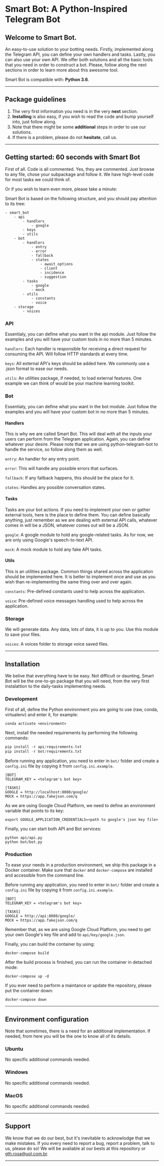 # Smart Bot: A Python-Inspired Telegram Bot

## Welcome to Smart Bot.

An easy-to-use solution to your botting needs. Firstly, implemented along the Telegram API, you can define your own handlers and tasks. Lastly, you can also use your own API. We offer both solutions and all the basic tools that you need in order to construct a bot. Please, follow along the next sections in order to learn more about this awesome tool.

Smart Bot is compatible with: **Python 3.6**.

---

## Package guidelines

1. The very first information you need is in the very **next** section.
2. **Installing** is also easy, if you wish to read the code and bump yourself into, just follow along.
3. Note that there might be some **additional** steps in order to use our solutions.
4. If there is a problem, please do not **hesitate**, call us.

---

## Getting started: 60 seconds with Smart Bot

First of all. Code is all commented. Yes, they are commented. Just browse to any file, chose your subpackage and follow it. We have high-level code for most tasks we could think of.

Or if you wish to learn even more, please take a minute:

Smart Bot is based on the following structure, and you should pay attention to its tree:

```
- smart_bot
    - api
        - handlers
            - google
        - keys
        - utils
    - bot
        - handlers
            - entry
            - error
            - fallback
            - states
                - await_options
                - client
                - incidence
                - suggestion
        - tasks
            - google
            - mock
        - utils
            - constants
            - voice
    - storage
        - voices
```

### API

Essentialy, you can define what you want in the api module. Just follow the examples and you will have your custom tools in no more than 5 minutes.

```handlers```: Each handler is responsible for receiving a direct request for consuming the API. Will follow HTTP standards at every time.

```keys```: All external API's keys should be added here. We commonly use a .json format to ease our needs.

```utils```: An utilities package, if needed, to load external features. One example we can think of would be your machine learning toolkit.

### Bot

Essentialy, you can define what you want in the bot module. Just follow the examples and you will have your custom bot in no more than 5 minutes.

#### Handlers

This is why we are called Smart Bot. This will deal with all the inputs your users can perform from the Telegram application. Again, you can define whatever your desire. Please note that we are using python-telegram-bot to handle the service, so follow along them as well.

```entry```: An handler for any entry point.

```error```: This will handle any possible errors that surfaces.

```fallback```: If any fallback happens, this should be the place for it.

```states```: Handles any possible conversation states.

#### Tasks

Tasks are your bot actions. If you need to implement your own or gather external tools, here is the place to define them. You can define basically anything, just remember as we are dealing with external API calls, whatever comes in will be a JSON, whatever comes out will be a JSON.

```google```: A google module to hold any google-related tasks. As for now, we are only using Google's speech-to-text API.

```mock```: A mock module to hold any fake API tasks.

#### Utils

This is an utilities package. Common things shared across the application should be implemented here. It is better to implement once and use as you wish than re-implementing the same thing over and over again.

```constants```: Pre-defined constants used to help across the application.

```voice```: Pre-defined voice messages handling used to help across the application.

### Storage

We will generate data. Any data, lots of data, it is up to you. Use this module to save your files.

```voices```: A voices folder to storage voice saved files.

---

## Installation

We belive that everything have to be easy. Not difficult or daunting, Smart Bot will be the one-to-go package that you will need, from the very first instalattion to the daily-tasks implementing needs.

### Development

First of all, define the Python environment you are going to use (raw, conda, virtualenv) and enter it, for example:

```
conda activate <environment>
```

Next, install the needed requirements by performing the following commands:

```Python
pip install -r api/requirements.txt
pip install -r bot/requirements.txt
```

Before running any application, you need to enter in ```bot/``` folder and create a ```config.ini``` file by copying it from ```config.ini.example```.

```
[BOT]
TELEGRAM_KEY = <telegram's bot key>

[TASKS]
GOOGLE = http://localhost:8080/google/
MOCK = https://app.fakejson.com/q
```

As we are using Google Cloud Platform, we need to define an environment variable that points to its key:

```
export GOOGLE_APPLICATION_CREDENTIALS=<path to google's json key file>
```

Finally, you can start both API and Bot services:

```
python api/api.py
python bot/bot.py
```

### Production

To ease your needs in a production environment, we ship this package in a Docker container. Make sure that ```docker``` and ```docker-compose``` are installed and accessible from the command line.

Before running any application, you need to enter in ```bot/``` folder and create a ```config.ini``` file by copying it from ```config.ini.example```.

```
[BOT]
TELEGRAM_KEY = <telegram's bot key>

[TASKS]
GOOGLE = http://api:8080/google/
MOCK = https://app.fakejson.com/q
```

Remember that, as we are using Google Cloud Platform, you need to get your own Google's key file and add to ```api/key/google.json```.

Finally, you can build the container by using:

```
docker-compose build
```

After the build process is finished, you can run the container in detached mode:

```
docker-compose up -d
```

If you ever need to perform a maintance or update the repository, please put the container down:

```
docker-compose down
```

---

## Environment configuration

Note that sometimes, there is a need for an additional implementation. If needed, from here you will be the one to know all of its details.

### Ubuntu

No specific additional commands needed.

### Windows

No specific additional commands needed.

### MacOS

No specific additional commands needed.

---

## Support

We know that we do our best, but it's inevitable to acknowlodge that we make mistakes. If you every need to report a bug, report a problem, talk to us, please do so! We will be avaliable at our bests at this repository or gth.rosa@uol.com.br.

---

